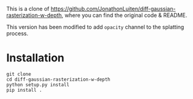 
This is a clone of https://github.com/JonathonLuiten/diff-gaussian-rasterization-w-depth, where you can find the original code & README.

This version has been modified to add `opacity` channel to the splatting process.

# Installation
```
git clone 
cd diff-gaussian-rasterization-w-depth
python setup.py install
pip install .
```